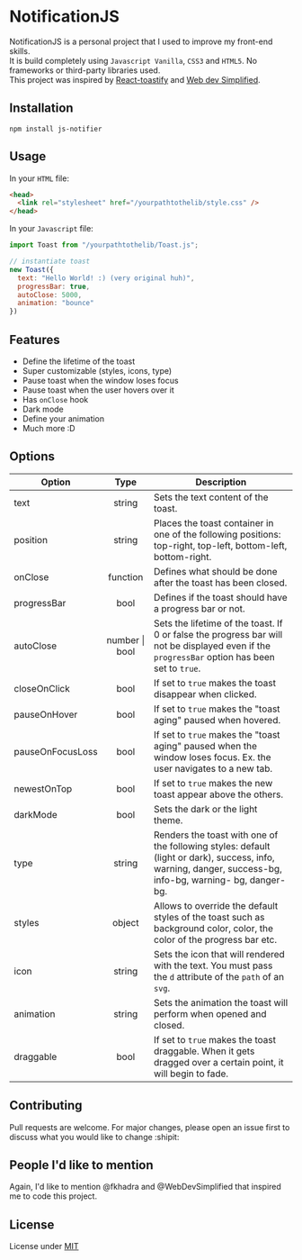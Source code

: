 # NotificationJS

NotificationJS is a personal project that I used to improve my front-end skills. <br>
It is build completely using ```Javascript Vanilla```, ```CSS3``` and ```HTML5```. No frameworks or third-party libraries used. <br>
This project was inspired by [React-toastify](https://fkhadra.github.io/react-toastify/introduction/) and [Web dev Simplified](https://www.youtube.com/c/WebDevSimplified). 

## Installation

```npm
npm install js-notifier
```

## Usage

In your ```HTML``` file: 
```html
<head>
  <link rel="stylesheet" href="/yourpathtothelib/style.css" />
</head>
```

In your ```Javascript``` file: 
```javascript
import Toast from "/yourpathtothelib/Toast.js";

// instantiate toast
new Toast({
  text: "Hello World! :) (very original huh)",
  progressBar: true,
  autoClose: 5000,
  animation: "bounce"
})
```

## Features

- Define the lifetime of the toast
- Super customizable (styles, icons, type)
- Pause toast when the window loses focus
- Pause toast when the user hovers over it
- Has ```onClose``` hook
- Dark mode
- Define your animation
- Much more :D

## Options

| Option              | Type                    | Description  |
| -------------       |:-------------:          | -----        |
| text                | string                  |  Sets the text content of the toast. |
| position            | string                  |  Places the toast container in one of the following positions: top-right, top-left, bottom-left, bottom-right. |
| onClose             | function                |  Defines what should be done after the toast has been closed. |
| progressBar         | bool                    |  Defines if the toast should have a progress bar or not. |
| autoClose           | number \| bool          |  Sets the lifetime of the toast. If 0 or false the progress bar will not be displayed even if the ```progressBar```                                                      option has been                                      set to ```true```. |
| closeOnClick        | bool                    |  If set to ```true``` makes the toast disappear when clicked. |
| pauseOnHover        | bool                    |  If set to ```true``` makes the "toast aging" paused when hovered. |
| pauseOnFocusLoss    | bool                    |  If set to ```true``` makes the "toast aging" paused when the window loses focus. Ex. the user navigates to a new                                                         tab. |
| newestOnTop         | bool                    |  If set to ```true``` makes the new toast appear above the others. |
| darkMode            | bool                    |  Sets the dark or the light theme. |
| type                | string                  |  Renders the toast with one of the following styles: default (light or dark), success, info, warning, danger,                                                             success-bg, info-bg, warning- bg, danger-bg. |
| styles              | object                  |  Allows to override the default styles of the toast such as background color, color, the color of the progress bar                                                       etc. |
| icon                | string                  |  Sets the icon that will rendered with the text. You must pass the ```d``` attribute of the ```path``` of an                                                             ```svg```. |
| animation           | string                  |  Sets the animation the toast will perform when opened and closed. |
| draggable           | bool                    |  If set to ```true``` makes the toast draggable. When it gets dragged over a certain point, it will begin to fade. |

## Contributing
Pull requests are welcome. For major changes, please open an issue first to discuss what you would like to change :shipit:

## People I'd like to mention
Again, I'd like to mention @fkhadra and @WebDevSimplified that inspired me to code this project.

## License
License under [MIT](https://choosealicense.com/licenses/mit/)
